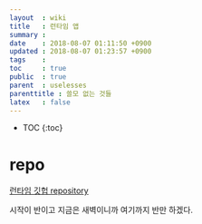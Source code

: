 ```yaml
---
layout  : wiki
title   : 런타임 앱
summary : 
date    : 2018-08-07 01:11:50 +0900
updated : 2018-08-07 01:23:57 +0900
tags    : 
toc     : true
public  : true
parent  : uselesses
parenttitle : 쓸모 없는 것들
latex   : false
---
```

* TOC
{:toc}

# repo

[런타임 깃헙 repository](https://github.com/rollmind/runtime)

시작이 반이고 지금은 새벽이니까 여기까지 반만 하겠다.
